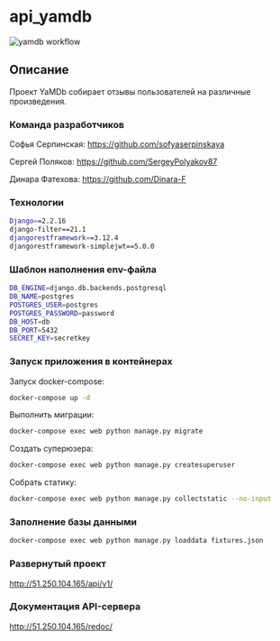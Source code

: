 # api_yamdb

![yamdb workflow](https://github.com/sofyaserpinskaya/yamdb_final/workflows/yamdb_workflow/badge.svg)

## Описание

Проект YaMDb собирает отзывы пользователей на различные произведения.

### Команда разработчиков

Софья Серпинская: <https://github.com/sofyaserpinskaya>

Сергей Поляков: <https://github.com/SergeyPolyakov87>

Динара Фатехова: <https://github.com/Dinara-F>

### Технологии

```bash
Django==2.2.16
django-filter==21.1
djangorestframework==3.12.4
djangorestframework-simplejwt==5.0.0
```

### Шаблон наполнения env-файла

```bash
DB_ENGINE=django.db.backends.postgresql
DB_NAME=postgres
POSTGRES_USER=postgres
POSTGRES_PASSWORD=password
DB_HOST=db
DB_PORT=5432
SECRET_KEY=secretkey
```

### Запуск приложения в контейнерах

Запуск docker-compose:

```bash
docker-compose up -d
```

Выполнить миграции:

```bash
docker-compose exec web python manage.py migrate
```

Создать суперюзера:

```bash
docker-compose exec web python manage.py createsuperuser
```

Собрать статику:

```bash
docker-compose exec web python manage.py collectstatic --no-input
```

### Заполнение базы данными

```bash
docker-compose exec web python manage.py loaddata fixtures.json
```

### Развернутый проект

<http://51.250.104.165/api/v1/>

### Документация API-сервера

<http://51.250.104.165/redoc/>
